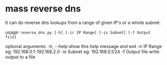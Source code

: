 # mass reverse dns
It can do reverse dns lookups from a range of given IP's or a whole subnet.

usage: `reverse_dns.py [-h] [-ir IP Range] [-is Subnet] [-f Output file]`

optional arguments:
  -h, --help      show this help message and exit
  -ir IP Range    eg: 192.168.0.1-192.168.2.0
  -is Subnet      eg: 192.168.0.1/24
  -f Output file  write output to a file


